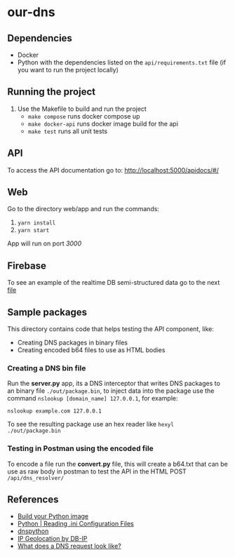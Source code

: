 # our-dns

## Dependencies

- Docker
- Python with the dependencies listed on the `api/requirements.txt` file (if you want to run the project locally)

## Running the project

1. Use the Makefile to build and run the project
   - `make compose` runs docker compose up
   - `make docker-api` runs docker image build for the api
   - `make test` runs all unit tests

## API

To access the API documentation go to:
[http://localhost:5000/apidocs/#/](http://localhost:5000/apidocs/#/)

## Web

Go to the directory web/app and run the commands:

1.  `yarn install`
2.  `yarn start`

App will run on port _3000_

## Firebase

To see an example of the realtime DB semi-structured data go to the next [file](/firebasedb/our-dns-default-rtdb-export.json)

## Sample packages

This directory contains code that helps testing the API component, like:

- Creating DNS packages in binary files
- Creating encoded b64 files to use as HTML bodies

### Creating a DNS bin file

Run the **server.py** app, its a DNS interceptor that writes DNS packages to an binary file `./out/package.bin`, to inject data into the package use the command `nslookup [domain_name] 127.0.0.1`, for example:

```
nslookup example.com 127.0.0.1
```

To see the resulting package use an hex reader like `hexyl ./out/package.bin`

### Testing in Postman using the encoded file

To encode a file run the **convert.py** file, this will create a b64.txt that can be use as raw body in postman to test the API in the HTML POST `/api/dns_resolver/`

## References

- [Build your Python image](https://docs.docker.com/language/python/build-images/)
- [Python | Reading .ini Configuration Files](https://www.geeksforgeeks.org/python-reading-ini-configuration-files/)
- [dnspython](https://www.dnspython.org/)
- [IP Geolocation by DB-IP](https://db-ip.com)
- [What does a DNS request look like?](https://serverfault.com/questions/173187/what-does-a-dns-request-look-like)
